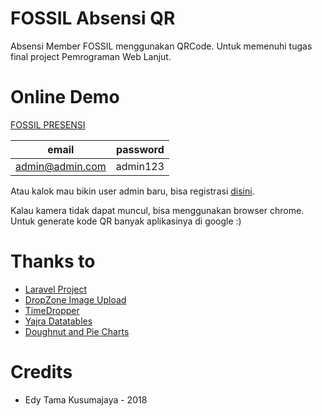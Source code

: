 # FOSSIL Absensi QR

Absensi Member FOSSIL menggunakan QRCode.
Untuk memenuhi tugas final project Pemrograman Web Lanjut.

# Online Demo
[FOSSIL PRESENSI](https://fossil.tux.co.id)

| email        | password           |
| ------------- |:-------------:|
| admin@admin.com      | admin123 |

Atau kalok mau bikin user admin baru, bisa registrasi [disini](https://fossil.tux.co.id/register).

Kalau kamera tidak dapat muncul, bisa menggunakan browser chrome. Untuk generate kode QR banyak aplikasinya di google :)


# Thanks to
* [Laravel Project](https://github.com/laravel/laravel)
* [DropZone Image Upload](https://github.com/codingo-me/dropzone-laravel-image-upload)
* [TimeDropper](https://felicegattuso.com/projects/timedropper/)
* [Yajra Datatables](https://github.com/yajra/laravel-datatables)
* [Doughnut and Pie Charts](https://www.chartjs.org/docs/latest/charts/doughnut.html)

# Credits
* Edy Tama Kusumajaya - 2018
